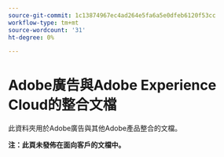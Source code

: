 ```yaml
---
source-git-commit: 1c13874967ec4ad264e5fa6a5e0dfeb6120f53cc
workflow-type: tm+mt
source-wordcount: '31'
ht-degree: 0%

---
```

# Adobe廣告與Adobe Experience Cloud的整合文檔

此資料夾用於Adobe廣告與其他Adobe產品整合的文檔。

**注：此頁未發佈在面向客戶的文檔中。**
